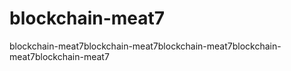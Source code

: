 # blockchain-meat7
blockchain-meat7blockchain-meat7blockchain-meat7blockchain-meat7blockchain-meat7
